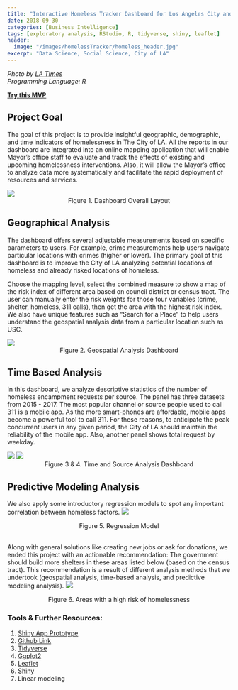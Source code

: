 ```yaml
---
title: "Interactive Homeless Tracker Dashboard for Los Angeles City and County"
date: 2018-09-30
categories: [Business Intelligence]
tags: [exploratory analysis, RStudio, R, tidyverse, shiny, leaflet]
header:
  image: "/images/homelessTracker/homeless_header.jpg"
excerpt: "Data Science, Social Science, City of LA"
---
```


*Photo by <a href="http://www.latimes.com/la-ol-opinion-newsletter-homelessness-la-20180303-htmlstory.html">LA Times</a>*  
*Programming Language: R*  

**<a href="https://yakan.shinyapps.io/callcenter_dataanalysis/">Try this MVP</a>**

## Project Goal
The goal of this project is to provide insightful geographic, demographic, and time indicators of homelessness in The City of LA. All the reports in our dashboard are integrated into an online mapping application that will enable Mayor’s office staff to evaluate and track the effects of existing and upcoming homelessness interventions. Also, it will allow the Mayor’s office to analyze data more systematically and facilitate the rapid deployment of resources and services.

<img src="{{ site.url }}{{ site.baseurl }}/images/homelessTracker/layout.png">
<div style="text-align: center"> Figure 1. Dashboard Overall Layout </div>

## Geographical Analysis
The dashboard offers several adjustable measurements based on specific parameters to users. For example, crime measurements help users navigate particular locations with crimes (higher or lower). The primary goal of this dashboard is to improve the City of LA analyzing potential locations of homeless and already risked locations of homeless.

Choose the mapping level, select the combined measure to show a map of the risk index of different area based on council district or census tract. The user can manually enter the risk weights for those four variables (crime, shelter, homeless, 311 calls), then get the area with the highest risk index. We also have unique features such as “Search for a Place” to help users understand the geospatial analysis data from a particular location such as USC.

<img src="{{ site.url }}{{ site.baseurl }}/images/homelessTracker/layout1.png">
<div style="text-align: center"> Figure 2. Geospatial Analysis Dashboard </div>

## Time Based Analysis
In this dashboard, we analyze descriptive statistics of the number of homeless encampment requests per source. The panel has three datasets from 2015 - 2017. The most popular channel or source people used to call 311 is a mobile app. As the more smart-phones are affordable, mobile apps become a powerful tool to call 311. For these reasons, to anticipate the peak concurrent users in any given period, the City of LA should maintain the reliability of the mobile app. Also, another panel shows total request by weekday.

<img src="{{ site.url }}{{ site.baseurl }}/images/homelessTracker/layout2.png">
<img src="{{ site.url }}{{ site.baseurl }}/images/homelessTracker/layout5.png">
<div style="text-align: center"> Figure 3 & 4. Time and Source Analysis Dashboard </div>

## Predictive Modeling Analysis
We also apply some introductory regression models to spot any important correlation between homeless factors.
<img src="{{ site.url }}{{ site.baseurl }}/images/homelessTracker/layout6.png">
<div style="text-align: center"> Figure 5. Regression Model </div>
<br>

Along with general solutions like creating new jobs or ask for donations, we ended this project with an actionable recommendation: The government should build more shelters in these areas listed below (based on the census tract). This recommendation is a result of different analysis methods that we undertook (geospatial analysis, time-based analysis, and predictive modeling analysis).
<img src="{{ site.url }}{{ site.baseurl }}/images/homelessTracker/layout7.png">
<div style="text-align: center"> Figure 6. Areas with a high risk of homelessness </div>

### Tools & Further Resources:
1. <a href="https://yakan.shinyapps.io/callcenter_dataanalysis/">Shiny App Prototype</a>
2. <a href="https://github.com/yakan/homeless_encampment">Github Link</a>
3. <a href="https://www.tidyverse.org/">Tidyverse</a>
4. <a href="https://ggplot2.tidyverse.org/">Ggplot2</a>
5. <a href="https://leafletjs.com/">Leaflet</a>
6. <a href="https://shiny.rstudio.com/">Shiny</a>
7. Linear modeling
